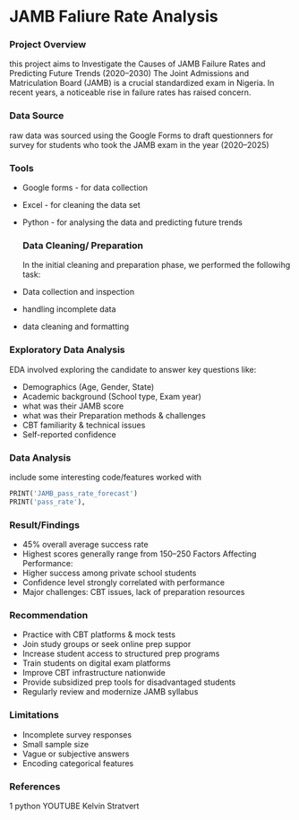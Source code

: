 
# JAMB Faliure Rate Analysis

### Project Overview
this project aims to Investigate the Causes of JAMB Failure Rates and Predicting Future Trends (2020–2030)
The Joint Admissions and Matriculation Board (JAMB) is a crucial standardized exam in Nigeria. In recent years, a noticeable rise in failure rates has raised concern.

### Data Source
raw data was sourced using the Google Forms to draft questionners for survey for students who took the JAMB exam in the year (2020–2025)

### Tools
- Google forms - for data collection
- Excel - for cleaning the data set
- Python - for analysing the data and predicting future trends

  ### Data Cleaning/ Preparation
   In the initial cleaning and preparation phase, we performed the followihg task:
- Data collection and inspection
- handling incomplete data
- data cleaning and formatting

 ### Exploratory Data Analysis
 EDA involved exploring the candidate to answer key questions like:
- Demographics (Age, Gender, State)
-	Academic background (School type, Exam year)
-	what was their JAMB score
- what was their Preparation methods & challenges
-	CBT familiarity & technical issues
-	Self-reported confidence

### Data Analysis

include some interesting code/features worked with

```python
PRINT('JAMB_pass_rate_forecast')
PRINT('pass_rate'),
```

### Result/Findings
- 45% overall average success rate
-	Highest scores generally range from 150–250
Factors Affecting Performance:
-	Higher success among private school students
-	Confidence level strongly correlated with performance
-	Major challenges: CBT issues, lack of preparation resources

  ### Recommendation
  - Practice with CBT platforms & mock tests
  - Join study groups or seek online prep suppor
  - Increase student access to structured prep programs
  - Train students on digital exam platforms
  - Improve CBT infrastructure nationwide
  - Provide subsidized prep tools for disadvantaged students
  - Regularly review and modernize JAMB syllabus

### Limitations

- Incomplete survey responses
- Small sample size
- Vague or subjective answers
- Encoding categorical features

### References
1 python YOUTUBE Kelvin Stratvert











